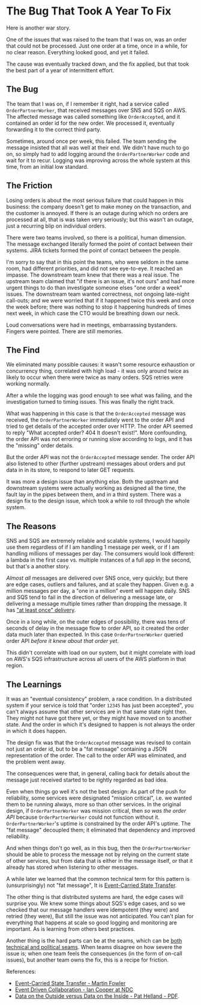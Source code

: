 # The Bug That Took A Year To Fix

Here is another war story.

One of the issues that was raised to the team that I was on, was an order that could not be processed. Just one order at a time, once in a while, for no clear reason. Everything looked good, and yet it failed.

The cause was eventually tracked down, and the fix applied, but that took the best part of a year of intermittent effort.

## The Bug

The team that I was on, if I remember it right, had a service called `OrderPartnerWorker`, that received messages over SNS and SQS on AWS. The affected message was called something like `OrderAccepted`, and it contained an order id for the new order. We processed it, eventually forwarding it to the correct third party.

Sometimes, around once per week, this failed. The team sending the message insisted that all was well at their end.  We didn't have much to go on, so simply had to add logging around the `OrderPartnerWorker` code and wait for it to recur. Logging was improving across the whole system at this time, from an initial low standard.

## The Friction

 Losing orders is about the most serious failure that could happen in this business: the company doesn't get to make money on the transaction, and the customer is annoyed. If there is an outage during which no orders are processed at all, that is was taken very seriously; but this wasn't an outage, just a recurring blip on individual orders.

There were two teams involved, so there is a political, human dimension. The message exchanged literally formed the point of contact between their systems. JIRA tickets formed the point of contact between the people.

I'm sorry to say that in this point the teams, who were seldom in the same room, had different priorities, and did not see eye-to-eye. It reached an impasse. The downstream team knew that there was a real issue. The upstream team claimed that "if there is an issue, it's not ours" and had more urgent things to do than investigate someone elses "one order a week" issues. The downstream team wanted correctness, not ongoing late-night call-outs; and we were worried that if it happened twice this week and once the week before; there was nothing to stop it happening hundreds of times next week, in which case the CTO would be breathing down our neck.

Loud conversations were had in meetings, embarrassing bystanders. Fingers were pointed. There are still memories.

## The Find

We eliminated many possible causes: it wasn't some resource exhaustion or concurrency thing, correlated with high load - it was only around twice as likely to occur when there were twice as many orders. SQS retries were working normally.

After a while the logging was good enough to see what was failing, and the investigation turned to timing issues. This was finally the right track.

What was happening in this case is that the `OrderAccepted` message was received, the `OrderPartnerWorker` immediately went to the order API and tried to get details of the accepted order over HTTP. The order API seemed to reply  "What accepted order? 404 It doesn't exist!". More confounding, the order API was not erroring or running slow according to logs, and it has the "missing" order details.

But the order API was not the `OrderAccepted` message sender. The order API also listened to other (further upstream) messages about orders and put data in in its store, to respond to later GET requests.

It was more a design issue than anything else. Both the upstream and downstream systems were actually working as designed all the time, the fault lay in the pipes between them, and in a third system.  There was a design fix to the design issue, which took a while to roll through the whole system.

## The Reasons

SNS and SQS are extremely reliable and scalable systems, I would happily use them regardless of if I am handling 1 message per week, or if I am handling millions of messages per day. The consumers would look different: a lambda in the first case vs. multiple instances of a full app in the second, but that's a another story.

_Almost all_ messages are delivered over SNS once, very quickly; but there are edge cases, outliers and failures, and at scale they happen. Given e.g. a million messages per day, a "one in a million" event will happen daily. SNS and SQS tend to fail in the direction of delivering a message late, or delivering a message multiple times rather than dropping the message. It has ["at least once" delivery](https://docs.aws.amazon.com/AWSSimpleQueueService/latest/SQSDeveloperGuide/standard-queues.html#standard-queues-at-least-once-delivery).

Once in a long while, on the outer edges of possibility, there was tens of seconds of delay in the message flow to order API, so it created the order data much later than expected. In this case `OrderPartnerWorker` queried order API _before it knew about that order yet_.

This didn't correlate with load on our system, but it might correlate with load on AWS's SQS infrastructure across all users of the AWS platform in that region.

## The Learnings

It was an "eventual consistency" problem, a race condition. In a distributed system if your service is told that "order `12345` has just been accepted", you can't always assume that other services are in that same state right then. They might not have got there yet, or they might have moved on to another state. And the order in which it's designed to happen is not always the order in which it does happen.

The design fix was that the `OrderAccepted` message was revised to contain not just an order id, but to be a "fat message" containing a JSON representation of the order. The call to the order API was eliminated, and the problem went away.

The consequences were that, in general, calling back for details about the message just received started to be rightly regarded as bad idea.

Even when things go well it's not the best design: As part of the push for reliability, some services  were designated "mission critical", i.e. we wanted them to be running always, more so than other services. In the original design, if `OrderPartnerWorker` was mission critical, then _so was the order API_ because `OrderPartnerWorker` could not function without it. `OrderPartnerWorker`'s uptime is constrained by the order API's uptime. The "fat message" decoupled them; it eliminated that dependency and improved reliability.

And when things don't go well, as in this bug, then the `OrderPartnerWorker` should be able to process the message not by relying on the current state of other services, but from data that is either in the message itself, or that it already has stored when listening to other messages.

A while later we learned that the common technical term for this pattern is (unsurprisingly) not "fat message", It is [Event-Carried State Transfer](https://martinfowler.com/articles/201701-event-driven.html).

The other thing is that distributed systems are hard, the edge cases will surprise you. We knew some things about SQS's edge cases, and so we checked that our message handlers were idempotent (they were) and retried (they were), But still the issue was not anticipated. You can't plan for everything that happens at scale so good logging and monitoring are important. As is learning from others best practices.

Another thing is the hard parts can be at the seams, which can be [both technical and political seams](https://en.wikipedia.org/wiki/Conway%27s_law). When teams disagree on how severe the issue is; when one team feels the consequences (in the form of on-call issues), but another team owns the fix, this is a recipe for friction.

References:

* [Event-Carried State Transfer - Martin Fowler](https://martinfowler.com/articles/201701-event-driven.html)
* [Event Driven Collaboration - Ian Cooper at NDC](https://www.youtube.com/watch?v=PreAnSofAsA&feature=youtu.be&t=1819)
* [Data on the Outside versus Data on the Inside - Pat Helland - PDF](http://cidrdb.org/cidr2005/papers/P12.pdf).
